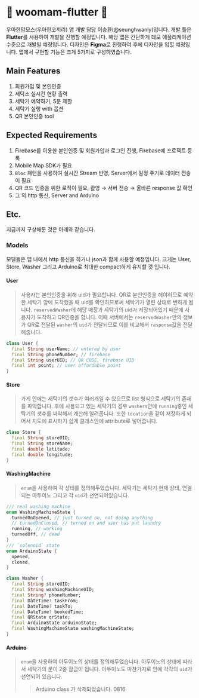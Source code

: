 # 🐘 woomam-flutter 🦣

우아한맘모스(우아한코끼리) 앱 개발 담당 이승환(@seunghwanly)입니다. 개발 툴은 **Flutter**를 사용하여 개발을 진행할 예정입니다. 해당 앱은 간단하게 데모 애플리케이션 수준으로 개발될 예정입니다. 디자인은 **Figma**로 진행하여 후에 디자인을 입힐 예정입니다. 앱에서 구현할 기능은 크게 5가지로 구성하였습니다.

## Main Features
1. 회원가입 및 본인인증
2. 세탁소 실시간 현황 출력
3. 세탁기 예약하기, 5분 제한
4. 세탁기 실행 with 옵션
5. QR 본인인증 tool

## Expected Requirements
1. Firebase를 이용한 본인인증 및 회원가입과 로그인 진행, Firebase에 프로젝트 등록
2. Mobile Map SDK가 필요
3. `Bloc` 패턴을 사용하여 실시간 Stream 반영, Server에서 일정 주기로 데이터 전송이 필요
4. QR 코드 인증을 위한 로직이 필요, 촬영 → 서버 전송 → 올바른 response 값 확인
5. 그 외 http 통신, Server and Arduino

## Etc.
지금까지 구상해둔 것은 아래와 같습니다.

### Models
모델들은 앱 내에서 http 통신을 하거나 json과 함께 사용할 예정입니다. 크게는 User, Store, Washer 그리고 Arduino로 최대한 compact하게 유지할 것 입니다.
#### User
> 사용자는 본인인증을 위해 uid가 필요합니다. QR로 본인인증을 해야하므로 예약한 세탁기 앞에 도착했을 때 uid를 확인하므로써 세탁기가 열린 상태로 변하게 됩니다. `reservedWasher`에 해당 매장과 세탁기의 uid가 저장되어있기 때문에 사용자가 도착하고 QR인증을 합니다. 이때 서버에서는 `reservedWasher`안의 정보가 QR로 전달된 `washer`의 `uid`가 전달되므로 이를 비교해서 `response`값을 전달해줍니다.
``` dart
class User {
  final String userName; // entered by user
  final String phoneNumber; // firebase
  final String userUID; // QR CODE, firebase UID
  final int point; // user affordable point
}
```

#### Store
> 가게 안에는 세탁기의 갯수가 여러개일 수 있으므로 list 형식으로 세탁기의 존재를 파악합니다. 후에 사용되고 있는 세탁기의 경우 `washers`안에 `running`중인 세탁기의 갯수를 파악해서 계산해 알려줍니다. 또한 `location`을 같이 저장하게 되어서 지도에 표시하기 쉽게 클래스안에 attribute로 넣어줍니다.
```dart
class Store {
  final String storeUID;
  final String storeName;
  final double latitude;
  final double longitude;
}
```

#### WashingMachine
> `enum`을 사용하여 각 상태를 정의해두었습니다. 세탁기는 세탁기 현재 상태, 연결되는 아두이노 그리고 각 `uid`가 선언되어있습니다.
``` dart
/// real washing machine
enum WashingMachineState {
  turnedOnOpened, // just turned on, not doing anything
  // turnedOnClosed, // turned on and user has put laundry
  running, // working
  turnedOff, // dead
}
/// `solenoid` state
enum ArduinoState {
  opened,
  closed,
}
```

``` dart
class Washer {
  final String storeUID;
  final String washingMachineUID;
  final String? phoneNumber;
  final DateTime? taskFrom;
  final DateTime? taskTo;
  final DateTime? bookedTime;
  final QRState qrState;
  final ArduinoState arduinoState;
  final WashingMachineState washingMachineState;
}
```

#### ~~Arduino~~
> `enum`을 사용하여 아두이노의 상태를 정의해두었습니다. 아두이노의 상태에 따라서 세탁기의 문이 2중 잠금이 됩니다. 아두이노도 마찬가지로 안에 각각의 `uid`가 선언되어 있습니다.
> > Arduino class 가 삭제되었습니다. 0816
